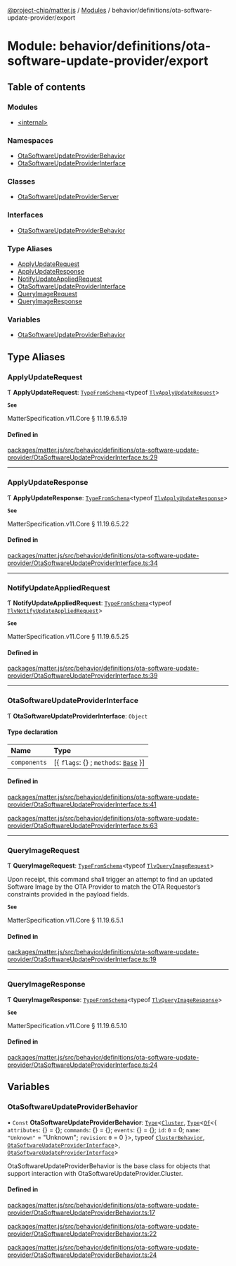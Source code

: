 [@project-chip/matter.js](../README.md) / [Modules](../modules.md) / behavior/definitions/ota-software-update-provider/export

# Module: behavior/definitions/ota-software-update-provider/export

## Table of contents

### Modules

- [\<internal\>](behavior_definitions_ota_software_update_provider_export._internal_.md)

### Namespaces

- [OtaSoftwareUpdateProviderBehavior](behavior_definitions_ota_software_update_provider_export.OtaSoftwareUpdateProviderBehavior.md)
- [OtaSoftwareUpdateProviderInterface](behavior_definitions_ota_software_update_provider_export.OtaSoftwareUpdateProviderInterface.md)

### Classes

- [OtaSoftwareUpdateProviderServer](../classes/behavior_definitions_ota_software_update_provider_export.OtaSoftwareUpdateProviderServer.md)

### Interfaces

- [OtaSoftwareUpdateProviderBehavior](../interfaces/behavior_definitions_ota_software_update_provider_export.OtaSoftwareUpdateProviderBehavior-1.md)

### Type Aliases

- [ApplyUpdateRequest](behavior_definitions_ota_software_update_provider_export.md#applyupdaterequest)
- [ApplyUpdateResponse](behavior_definitions_ota_software_update_provider_export.md#applyupdateresponse)
- [NotifyUpdateAppliedRequest](behavior_definitions_ota_software_update_provider_export.md#notifyupdateappliedrequest)
- [OtaSoftwareUpdateProviderInterface](behavior_definitions_ota_software_update_provider_export.md#otasoftwareupdateproviderinterface)
- [QueryImageRequest](behavior_definitions_ota_software_update_provider_export.md#queryimagerequest)
- [QueryImageResponse](behavior_definitions_ota_software_update_provider_export.md#queryimageresponse)

### Variables

- [OtaSoftwareUpdateProviderBehavior](behavior_definitions_ota_software_update_provider_export.md#otasoftwareupdateproviderbehavior)

## Type Aliases

### ApplyUpdateRequest

Ƭ **ApplyUpdateRequest**: [`TypeFromSchema`](tlv_export.md#typefromschema)\<typeof [`TlvApplyUpdateRequest`](cluster_export.OtaSoftwareUpdateProvider.md#tlvapplyupdaterequest)\>

**`See`**

MatterSpecification.v11.Core § 11.19.6.5.19

#### Defined in

[packages/matter.js/src/behavior/definitions/ota-software-update-provider/OtaSoftwareUpdateProviderInterface.ts:29](https://github.com/project-chip/matter.js/blob/0c058ae17fdba4c0b89b8b13c309011d51782299/packages/matter.js/src/behavior/definitions/ota-software-update-provider/OtaSoftwareUpdateProviderInterface.ts#L29)

___

### ApplyUpdateResponse

Ƭ **ApplyUpdateResponse**: [`TypeFromSchema`](tlv_export.md#typefromschema)\<typeof [`TlvApplyUpdateResponse`](cluster_export.OtaSoftwareUpdateProvider.md#tlvapplyupdateresponse)\>

**`See`**

MatterSpecification.v11.Core § 11.19.6.5.22

#### Defined in

[packages/matter.js/src/behavior/definitions/ota-software-update-provider/OtaSoftwareUpdateProviderInterface.ts:34](https://github.com/project-chip/matter.js/blob/0c058ae17fdba4c0b89b8b13c309011d51782299/packages/matter.js/src/behavior/definitions/ota-software-update-provider/OtaSoftwareUpdateProviderInterface.ts#L34)

___

### NotifyUpdateAppliedRequest

Ƭ **NotifyUpdateAppliedRequest**: [`TypeFromSchema`](tlv_export.md#typefromschema)\<typeof [`TlvNotifyUpdateAppliedRequest`](cluster_export.OtaSoftwareUpdateProvider.md#tlvnotifyupdateappliedrequest)\>

**`See`**

MatterSpecification.v11.Core § 11.19.6.5.25

#### Defined in

[packages/matter.js/src/behavior/definitions/ota-software-update-provider/OtaSoftwareUpdateProviderInterface.ts:39](https://github.com/project-chip/matter.js/blob/0c058ae17fdba4c0b89b8b13c309011d51782299/packages/matter.js/src/behavior/definitions/ota-software-update-provider/OtaSoftwareUpdateProviderInterface.ts#L39)

___

### OtaSoftwareUpdateProviderInterface

Ƭ **OtaSoftwareUpdateProviderInterface**: `Object`

#### Type declaration

| Name | Type |
| :------ | :------ |
| `components` | [\{ `flags`: {} ; `methods`: [`Base`](../interfaces/behavior_definitions_ota_software_update_provider_export.OtaSoftwareUpdateProviderInterface.Base.md)  }] |

#### Defined in

[packages/matter.js/src/behavior/definitions/ota-software-update-provider/OtaSoftwareUpdateProviderInterface.ts:41](https://github.com/project-chip/matter.js/blob/0c058ae17fdba4c0b89b8b13c309011d51782299/packages/matter.js/src/behavior/definitions/ota-software-update-provider/OtaSoftwareUpdateProviderInterface.ts#L41)

[packages/matter.js/src/behavior/definitions/ota-software-update-provider/OtaSoftwareUpdateProviderInterface.ts:63](https://github.com/project-chip/matter.js/blob/0c058ae17fdba4c0b89b8b13c309011d51782299/packages/matter.js/src/behavior/definitions/ota-software-update-provider/OtaSoftwareUpdateProviderInterface.ts#L63)

___

### QueryImageRequest

Ƭ **QueryImageRequest**: [`TypeFromSchema`](tlv_export.md#typefromschema)\<typeof [`TlvQueryImageRequest`](cluster_export.OtaSoftwareUpdateProvider.md#tlvqueryimagerequest)\>

Upon receipt, this command shall trigger an attempt to find an updated Software Image by the OTA Provider to match
the OTA Requestor’s constraints provided in the payload fields.

**`See`**

MatterSpecification.v11.Core § 11.19.6.5.1

#### Defined in

[packages/matter.js/src/behavior/definitions/ota-software-update-provider/OtaSoftwareUpdateProviderInterface.ts:19](https://github.com/project-chip/matter.js/blob/0c058ae17fdba4c0b89b8b13c309011d51782299/packages/matter.js/src/behavior/definitions/ota-software-update-provider/OtaSoftwareUpdateProviderInterface.ts#L19)

___

### QueryImageResponse

Ƭ **QueryImageResponse**: [`TypeFromSchema`](tlv_export.md#typefromschema)\<typeof [`TlvQueryImageResponse`](cluster_export.OtaSoftwareUpdateProvider.md#tlvqueryimageresponse)\>

**`See`**

MatterSpecification.v11.Core § 11.19.6.5.10

#### Defined in

[packages/matter.js/src/behavior/definitions/ota-software-update-provider/OtaSoftwareUpdateProviderInterface.ts:24](https://github.com/project-chip/matter.js/blob/0c058ae17fdba4c0b89b8b13c309011d51782299/packages/matter.js/src/behavior/definitions/ota-software-update-provider/OtaSoftwareUpdateProviderInterface.ts#L24)

## Variables

### OtaSoftwareUpdateProviderBehavior

• `Const` **OtaSoftwareUpdateProviderBehavior**: [`Type`](../interfaces/behavior_cluster_export.ClusterBehavior.Type.md)\<[`Cluster`](../interfaces/cluster_export.OtaSoftwareUpdateProvider.Cluster.md), [`Type`](../interfaces/behavior_cluster_export.ClusterBehavior.Type.md)\<[`Of`](../interfaces/cluster_export.ClusterType.Of.md)\<\{ `attributes`: {} = \{}; `commands`: {} = \{}; `events`: {} = \{}; `id`: ``0`` = 0; `name`: ``"Unknown"`` = "Unknown"; `revision`: ``0`` = 0 }\>, typeof [`ClusterBehavior`](behavior_cluster_export.ClusterBehavior.md), [`OtaSoftwareUpdateProviderInterface`](behavior_definitions_ota_software_update_provider_export.md#otasoftwareupdateproviderinterface)\>, [`OtaSoftwareUpdateProviderInterface`](behavior_definitions_ota_software_update_provider_export.md#otasoftwareupdateproviderinterface)\>

OtaSoftwareUpdateProviderBehavior is the base class for objects that support interaction with OtaSoftwareUpdateProvider.Cluster.

#### Defined in

[packages/matter.js/src/behavior/definitions/ota-software-update-provider/OtaSoftwareUpdateProviderBehavior.ts:17](https://github.com/project-chip/matter.js/blob/0c058ae17fdba4c0b89b8b13c309011d51782299/packages/matter.js/src/behavior/definitions/ota-software-update-provider/OtaSoftwareUpdateProviderBehavior.ts#L17)

[packages/matter.js/src/behavior/definitions/ota-software-update-provider/OtaSoftwareUpdateProviderBehavior.ts:22](https://github.com/project-chip/matter.js/blob/0c058ae17fdba4c0b89b8b13c309011d51782299/packages/matter.js/src/behavior/definitions/ota-software-update-provider/OtaSoftwareUpdateProviderBehavior.ts#L22)

[packages/matter.js/src/behavior/definitions/ota-software-update-provider/OtaSoftwareUpdateProviderBehavior.ts:24](https://github.com/project-chip/matter.js/blob/0c058ae17fdba4c0b89b8b13c309011d51782299/packages/matter.js/src/behavior/definitions/ota-software-update-provider/OtaSoftwareUpdateProviderBehavior.ts#L24)
